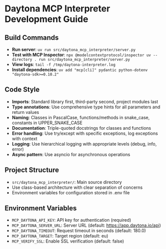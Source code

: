 # Daytona MCP Interpreter Development Guide

## Build Commands
- **Run server**: `uv run src/daytona_mcp_interpreter/server.py`
- **Test with MCP Inspector**: `npx @modelcontextprotocol/inspector uv --directory . run src/daytona_mcp_interpreter/server.py`
- **View logs**: `tail -f /tmp/daytona-interpreter.log`
- **Install dependencies**: `uv add "mcp[cli]" pydantic python-dotenv "daytona-sdk>=0.10.2"`

## Code Style
- **Imports**: Standard library first, third-party second, project modules last
- **Type annotations**: Use comprehensive type hints for all parameters and return values
- **Naming**: Classes in PascalCase, functions/methods in snake_case, constants in UPPER_SNAKE_CASE
- **Documentation**: Triple-quoted docstrings for classes and functions
- **Error handling**: Use try/except with specific exceptions, log exceptions with context
- **Logging**: Use hierarchical logging with appropriate levels (debug, info, error)
- **Async pattern**: Use asyncio for asynchronous operations

## Project Structure
- `src/daytona_mcp_interpreter/`: Main source directory
- Use class-based architecture with clear separation of concerns
- Environment variables for configuration stored in .env file

## Environment Variables
- `MCP_DAYTONA_API_KEY`: API key for authentication (required)
- `MCP_DAYTONA_SERVER_URL`: Server URL (default: https://app.daytona.io/api)
- `MCP_DAYTONA_TIMEOUT`: Request timeout in seconds (default: 180.0)
- `MCP_DAYTONA_TARGET`: Target region (default: eu)
- `MCP_VERIFY_SSL`: Enable SSL verification (default: false)